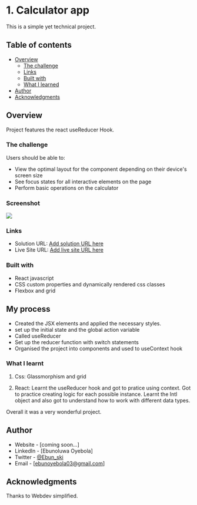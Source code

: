 # 1. Calculator app

This is a simple yet technical project.

## Table of contents

- [Overview](#overview)
  - [The challenge](#the-challenge)
  - [Links](#links)
  - [Built with](#built-with)
  - [What I learned](#what-i-learned)
- [Author](#author)
- [Acknowledgments](#acknowledgments)

## Overview

Project features the react useReducer Hook.

### The challenge

Users should be able to:

- View the optimal layout for the component depending on their device's screen size
- See focus states for all interactive elements on the page
- Perform basic operations on the calculator

### Screenshot

![](./screenshot.jpg)

### Links

- Solution URL: [Add solution URL here](https://your-solution-url.com)
- Live Site URL: [Add live site URL here](https://your-live-site-url.com)

### Built with

- React javascript
- CSS custom properties and dynamically rendered css classes
- Flexbox and grid

## My process

- Created the JSX elements and applied the necessary styles.
- set up the initial state and the global action variable
- Called useReducer
- Set up the reducer function with switch statements
- Organised the project into components and used to useContext hook

### What I learnt

1. Css:
   Glassmorphism and grid

2. React:
   Learnt the useReducer hook and got to pratice using context.
   Got to practice creating logic for each possible instance.
   Learnt the Intl object and also got to understand how to work with different data types.

Overall it was a very wonderful project.

## Author

- Website - [coming soon...]
- LinkedIn - [Ebunoluwa Oyebola]
- Twitter - [@Ebun_ski](https://www.twitter.com/Ebun_ski)
- Email - [ebunoyebola03@gmail.com]

## Acknowledgments

Thanks to Webdev simplified.
